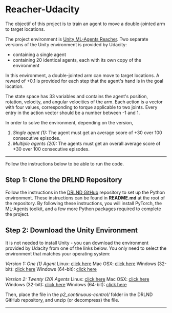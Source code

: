 # Reacher-Udacity
The objectif of this project is to train an agent to move a double-jointed arm to target locations.

The project environment is [Unity ML-Agents Reacher](https://github.com/Unity-Technologies/ml-agents/blob/master/docs/Learning-Environment-Examples.md#reacher).
Two separate versions of the Unity environment is provided by Udacity:
- containing a single agent
- containing 20 identical agents, each with its own copy of the environment

In this environment, a double-jointed arm can move to target locations. A reward of +0.1 is provided for each step that the agent's hand is in the goal location.

The state space has 33 variables and contains the agent's position, rotation, velocity, and angular velocities of the arm.
Each action is a vector with four values, corresponding to torque applicable to two joints. Every entry in the action vector should be a number between -1 and 1.

In order to solve the environment, depending on the version, 

1. *Single agent (1):* The agent must get an average score of +30 over 100 consecutive episodes.
2. *Multiple agents (20):* The agents must get an overall average score of +30 over 100 consecutive episodes.

------

Follow the instructions below to be able to run the code.

## Step 1: Clone the DRLND Repository
Follow the instructions in the [DRLND GitHub](https://github.com/udacity/deep-reinforcement-learning#dependencies) repository to set up the Python environment. These instructions can be found in **README.md** at the root of the repository. By following these instructions, you will install PyTorch, the ML-Agents toolkit, and a few more Python packages required to complete the project.

## Step 2: Download the Unity Environment
It is not needed to install Unity - you can download the environment provided by Udacity from one of the links below. You only need to select the environment that matches your operating system:

*Version 1: One (1) Agent*
Linux: [click here](https://s3-us-west-1.amazonaws.com/udacity-drlnd/P2/Reacher/one_agent/Reacher_Linux.zip)
Mac OSX: [click here](https://s3-us-west-1.amazonaws.com/udacity-drlnd/P2/Reacher/one_agent/Reacher.app.zip)
Windows (32-bit): [click here](https://s3-us-west-1.amazonaws.com/udacity-drlnd/P2/Reacher/one_agent/Reacher_Windows_x86.zip)
Windows (64-bit): [click here](https://s3-us-west-1.amazonaws.com/udacity-drlnd/P2/Reacher/one_agent/Reacher_Windows_x86_64.zip)

*Version 2: Twenty (20) Agents*
Linux: [click here](https://s3-us-west-1.amazonaws.com/udacity-drlnd/P2/Reacher/Reacher_Linux.zip)
Mac OSX: [click here](https://s3-us-west-1.amazonaws.com/udacity-drlnd/P2/Reacher/Reacher.app.zip)
Windows (32-bit): [click here](https://s3-us-west-1.amazonaws.com/udacity-drlnd/P2/Reacher/Reacher_Windows_x86.zip)
Windows (64-bit): [click here](https://s3-us-west-1.amazonaws.com/udacity-drlnd/P2/Reacher/Reacher_Windows_x86_64.zip)

Then, place the file in the _p2_continuous-control/_ folder in the DRLND GitHub repository, and unzip (or decompress) the file.

------

